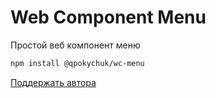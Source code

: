 # Web Component Menu

Простой веб компонент меню

```bash
npm install @qpokychuk/wc-menu
```




[Поддержать автора](https://www.tinkoff.ru/rm/yuferov.sergey18/NC17C11734)